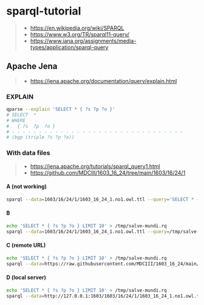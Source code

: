 # sparql-tutorial
> - https://en.wikipedia.org/wiki/SPARQL
> - https://www.w3.org/TR/sparql11-query/
> - https://www.iana.org/assignments/media-types/application/sparql-query

## Apache Jena
> - https://jena.apache.org/documentation/query/explain.html

### EXPLAIN
```bash
qparse --explain 'SELECT * { ?s ?p ?o }'
# SELECT  *
# WHERE
#   { ?s  ?p  ?o }
# - - - - - - - - - - - - - - - - - - - - - - - - - - - - - - - -
# (bgp (triple ?s ?p ?o))
```

### With data files
> - https://jena.apache.org/tutorials/sparql_query1.html
>  - https://github.com/MDCIII/1603_16_24/tree/main/1603/16/24/1


#### A (not working)
```bash
sparql --data=1603/16/24/1/1603_16_24_1.no1.owl.ttl --query='SELECT * { ?s ?p ?o }'
```

#### B
```bash
echo 'SELECT * { ?s ?p ?o } LIMIT 10' > /tmp/salve-mundi.rq
sparql --data=1603/16/24/1/1603_16_24_1.no1.owl.ttl --query=/tmp/salve-mundi.rq
```

#### C (remote URL)
```bash
echo 'SELECT * { ?s ?p ?o } LIMIT 10' > /tmp/salve-mundi.rq
sparql --data=https://raw.githubusercontent.com/MDCIII/1603_16_24/main/1603/16/24/1/1603_16_24_1.no1.owl.ttl --query=/tmp/salve-mundi.rq
```

#### D (local server)
```bash
echo 'SELECT * { ?s ?p ?o } LIMIT 10' > /tmp/salve-mundi.rq
sparql --data=http://127.0.0.1:1603/1603/16/24/1/1603_16_24_1.no1.owl.ttl --query=/tmp/salve-mundi.rq
```


<!--
@TODO need to find latin term for debug. Previously using 
      `--venandum-insectum-est` but need to review the grammar.

- https://en.wiktionary.org/wiki/venandus#Latin
- https://en.wiktionary.org/wiki/insectum
- vēnandō, s, n, dativus, https://en.wiktionary.org/wiki/venandus#Latin
- īnsectum, s, n, nominativus, https://en.wiktionary.org/wiki/insectum
- ... /vēnandō īnsectum/@lat-Latn

- Hello world
  - salve mundi

-->
